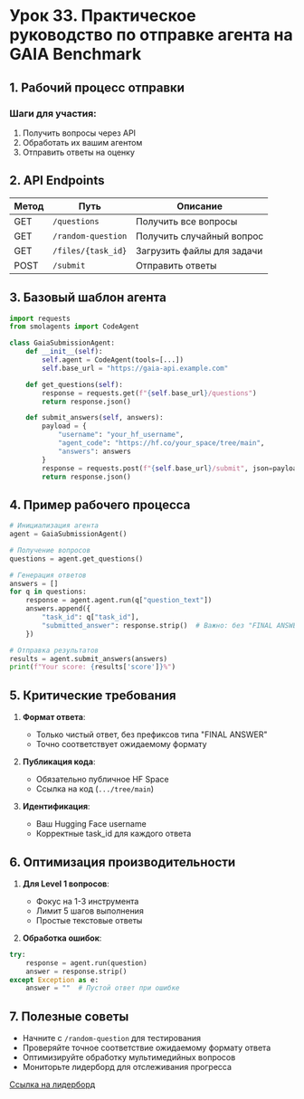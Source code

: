 # Урок 33. Практическое руководство по отправке агента на GAIA Benchmark

## 1. Рабочий процесс отправки

### Шаги для участия:

1. Получить вопросы через API
2. Обработать их вашим агентом
3. Отправить ответы на оценку

## 2. API Endpoints

| Метод | Путь               | Описание                   |
| ----- | ------------------ | -------------------------- |
| GET   | `/questions`       | Получить все вопросы       |
| GET   | `/random-question` | Получить случайный вопрос  |
| GET   | `/files/{task_id}` | Загрузить файлы для задачи |
| POST  | `/submit`          | Отправить ответы           |

## 3. Базовый шаблон агента

```python
import requests
from smolagents import CodeAgent

class GaiaSubmissionAgent:
    def __init__(self):
        self.agent = CodeAgent(tools=[...])
        self.base_url = "https://gaia-api.example.com"

    def get_questions(self):
        response = requests.get(f"{self.base_url}/questions")
        return response.json()

    def submit_answers(self, answers):
        payload = {
            "username": "your_hf_username",
            "agent_code": "https://hf.co/your_space/tree/main",
            "answers": answers
        }
        response = requests.post(f"{self.base_url}/submit", json=payload)
        return response.json()
```

## 4. Пример рабочего процесса

```python
# Инициализация агента
agent = GaiaSubmissionAgent()

# Получение вопросов
questions = agent.get_questions()

# Генерация ответов
answers = []
for q in questions:
    response = agent.agent.run(q["question_text"])
    answers.append({
        "task_id": q["task_id"],
        "submitted_answer": response.strip()  # Важно: без "FINAL ANSWER"
    })

# Отправка результатов
results = agent.submit_answers(answers)
print(f"Your score: {results['score']}%")
```

## 5. Критические требования

1. **Формат ответа**:

   - Только чистый ответ, без префиксов типа "FINAL ANSWER"
   - Точно соответствует ожидаемому формату

2. **Публикация кода**:

   - Обязательно публичное HF Space
   - Ссылка на код (`.../tree/main`)

3. **Идентификация**:
   - Ваш Hugging Face username
   - Корректные task_id для каждого ответа

## 6. Оптимизация производительности

1. **Для Level 1 вопросов**:

   - Фокус на 1-3 инструмента
   - Лимит 5 шагов выполнения
   - Простые текстовые ответы

2. **Обработка ошибок**:

```python
try:
    response = agent.run(question)
    answer = response.strip()
except Exception as e:
    answer = ""  # Пустой ответ при ошибке
```

## 7. Полезные советы

- Начните с `/random-question` для тестирования
- Проверяйте точное соответствие ожидаемому формату ответа
- Оптимизируйте обработку мультимедийных вопросов
- Мониторьте лидерборд для отслеживания прогресса

[Ссылка на лидерборд](https://huggingface.co/spaces/gaia-benchmark/leaderboard)
